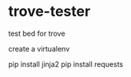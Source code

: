 trove-tester
============

test bed for trove

create a virtualenv

pip install jinja2
pip install requests
